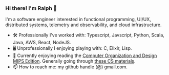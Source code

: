 ### Hi there! I'm Ralph 👋

I'm a software engineer interested in functional programming, UI/UX, distributed systems, telemetry and observability, and cloud infrastructure.

- 🛠 Professionally I've worked with: Typescript, Javscript, Python, Scala, Java, AWS, React, NodeJS.
- 🖥️ Unprofessionally I enjoying playing with: C, Elixir, Lisp.
- 📖 Currently enjoying reading the [Computer Organization and Design MIPS Edition](https://smile.amazon.com/Computer-Organization-Design-Fifth-Architecture/dp/0124077269). Generally going through [these CS materials](https://teachyourselfcs.com/).
- 📫 How to reach me: my github handle (@) gmail.com.

<!--
**ralphplumley/ralphplumley** is a ✨ _special_ ✨ repository because its `README.md` (this file) appears on your GitHub profile.

Here are some ideas to get you started:

- 🔭 I’m currently working on ...
- 🌱 I’m currently learning ...
- 👯 I’m looking to collaborate on ...
- 🤔 I’m looking for help with ...
- 💬 Ask me about ...
- 📫 How to reach me: ...
- 😄 Pronouns: ...
- ⚡ Fun fact: ...
-->
